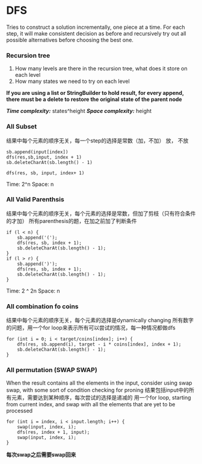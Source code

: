 # DFS
Tries to construct a solution incrementally, one piece at a time. For each step, it will make consistent decision as before and recursively try out all possible alternatives before choosing the best one. 

### Recursion tree
1. How many levels are there in the recursion tree, what does it store on each level
2. How many states we need to try on each level

**If you are using a list or StringBuilder to hold result, for every append, there must be a delete to restore the original state of the parent node**

***Time complexity:*** states^height
***Space complexity:*** height

### All Subset
结果中每个元素的顺序无关，每一个step的选择是常数（加，不加）
放， 不放
```
sb.append(input[index])
dfs(res,sb,input, index + 1)
sb.deleteCharAt(sb.length() - 1)

dfs(res, sb, input, index+ 1)
```
Time: 2^n
Space: n
### All Valid Parenthsis
结果中每个元素的顺序无关，每个元素的选择是常数，但加了剪枝（只有符合条件的才加）
所有parenthesis的题，在加之前加了判断条件
```
if (l < n) {
    sb.append('(');
    dfs(res, sb, index + 1);
    sb.deleteCharAt(sb.length() - 1);
}
if (l > r) {
    sb.append(')');
    dfs(res, sb, index + 1);
    sb.deleteCharAt(sb.length() - 1);
}
```
Time: 2 ^ 2n
Space: n

### All combination fo coins
结果中每个元素的顺序无关，每个元素的选择是dynamically changing
所有数字的问题，用一个for loop来表示所有可以尝试的情况，每一种情况都做dfs
```
for (int i = 0; i < target/coins[index]; i++) {
    dfs(res, sb.append(i), target - i * coins[index], index + 1);
    sb.deleteCharAt(sb.length() - 1);
}
```

### All permutation (SWAP SWAP)
When the result contains all the elements in the input, consider using swap swap, with some sort of condition checking for proning
结果包括input中的所有元素，需要达到某种顺序，每次尝试的选择是递减的
用一个for loop, starting from current index, and swap with all the elements that are yet to be processed
```
for (int i = index, i < input.length; i++) {
    swap(input, index, i);
    dfs(res, index + 1, input);
    swap(input, index, i);
}
```
**每次swap之后需要swap回来**


